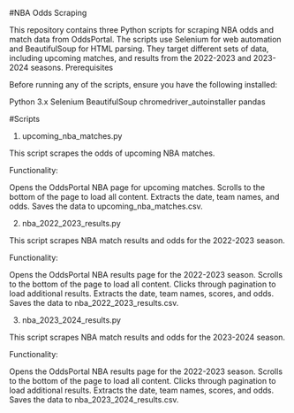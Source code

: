 #NBA Odds Scraping

This repository contains three Python scripts for scraping NBA odds and match data from OddsPortal. The scripts use Selenium for web automation and BeautifulSoup for HTML parsing. They target different sets of data, including upcoming matches, and results from the 2022-2023 and 2023-2024 seasons.
Prerequisites

Before running any of the scripts, ensure you have the following installed:

Python 3.x
Selenium
BeautifulSoup
chromedriver_autoinstaller
pandas

#Scripts
1. upcoming_nba_matches.py

This script scrapes the odds of upcoming NBA matches.

Functionality:

Opens the OddsPortal NBA page for upcoming matches.
Scrolls to the bottom of the page to load all content.
Extracts the date, team names, and odds.
Saves the data to upcoming_nba_matches.csv.

2. nba_2022_2023_results.py

This script scrapes NBA match results and odds for the 2022-2023 season.

Functionality:

Opens the OddsPortal NBA results page for the 2022-2023 season.
Scrolls to the bottom of the page to load all content.
Clicks through pagination to load additional results.
Extracts the date, team names, scores, and odds.
Saves the data to nba_2022_2023_results.csv.

3. nba_2023_2024_results.py

This script scrapes NBA match results and odds for the 2023-2024 season.

Functionality:

Opens the OddsPortal NBA results page for the 2022-2023 season.
Scrolls to the bottom of the page to load all content.
Clicks through pagination to load additional results.
Extracts the date, team names, scores, and odds.
Saves the data to nba_2023_2024_results.csv.
